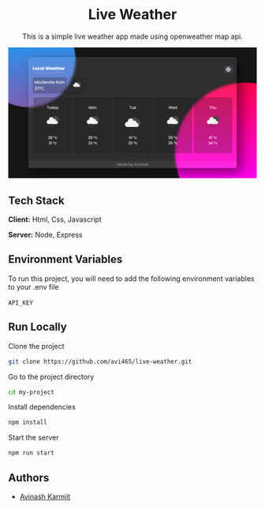
<h1 align = "center">Live Weather</h1>

<p align = "center">This is a simple live weather app made using openweather map api.</p>

![App Screenshot](https://github.com/avi465/live-weather/blob/master/images/image1.png)


## Tech Stack

**Client:** Html, Css, Javascript

**Server:** Node, Express


## Environment Variables

To run this project, you will need to add the following environment variables to your .env file

`API_KEY`


## Run Locally

Clone the project

```bash
git clone https://github.com/avi465/live-weather.git
```

Go to the project directory

```bash
cd my-project
```

Install dependencies

```bash
npm install
```

Start the server

```bash
npm run start
```


## Authors

- [Avinash Karmjit](https://www.github.com/avi465)
